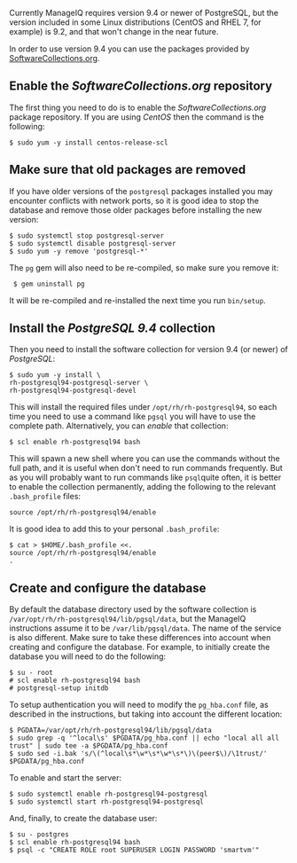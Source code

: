 Currently ManageIQ requires version 9.4 or newer of PostgreSQL, but the
version included in some Linux distributions (CentOS and RHEL 7, for
example) is 9.2, and that won't change in the near future.

In order to use version 9.4 you can use the packages provided by
[SoftwareCollections.org](https://www.softwarecollections.org/en/scls/rhscl/rh-postgresql94/).

## Enable the _SoftwareCollections.org_ repository

The first thing you need to do is to enable the
_SoftwareCollections.org_ package repository. If you are using _CentOS_
then the command is the following:

    $ sudo yum -y install centos-release-scl

## Make sure that old packages are removed

If you have older versions of the `postgresql` packages installed you
may encounter conflicts with network ports, so it is good idea to stop
the database and remove those older packages before installing the new
version:

    $ sudo systemctl stop postgresql-server
    $ sudo systemctl disable postgresql-server
    $ sudo yum -y remove 'postgresql-*'

The `pg` gem will also need to be re-compiled, so make sure you remove
it:

     $ gem uninstall pg

It will be re-compiled and re-installed the next time you run
`bin/setup`.

## Install the _PostgreSQL 9.4_ collection

Then you need to install the software collection for version 9.4 (or
newer) of _PostgreSQL_:

    $ sudo yum -y install \
    rh-postgresql94-postgresql-server \
    rh-postgresql94-postgresql-devel

This will install the required files under `/opt/rh/rh-postgresql94`, so
each time you need to use a command like `pgsql` you will have to use
the complete path. Alternatively, you can _enable_ that collection:

    $ scl enable rh-postgresql94 bash

This will spawn a new shell where you can use the commands without the
full path, and it is useful when don't need to run commands frequently.
But as you will probably want to run commands like `psql`quite often, it
is better to enable the collection permanently, adding the following to
the relevant `.bash_profile` files:

    source /opt/rh/rh-postgresql94/enable

It is good idea to add this to your personal `.bash_profile`:

    $ cat > $HOME/.bash_profile <<.
    source /opt/rh/rh-postgresql94/enable
    .

## Create and configure the database

By default the database directory used by the software collection is
`/var/opt/rh/rh-postgresql94/lib/pgsql/data`, but the ManageIQ
instructions assume it to be `/var/lib/pgsql/data`. The name of the
service is also different. Make sure to take these differences into
account when creating and configure the database. For example, to
initially create the database you will need to do the following:

    $ su - root
    # scl enable rh-postgresql94 bash
    # postgresql-setup initdb

To setup authentication you will need to modify the `pg_hba.conf` file,
as described in the instructions, but taking into account the different
location:

    $ PGDATA=/var/opt/rh/rh-postgresql94/lib/pgsql/data
    $ sudo grep -q '^local\s' $PGDATA/pg_hba.conf || echo "local all all trust" | sudo tee -a $PGDATA/pg_hba.conf
    $ sudo sed -i.bak 's/\(^local\s*\w*\s*\w*\s*\)\(peer$\)/\1trust/' $PGDATA/pg_hba.conf

To enable and start the server:

    $ sudo systemctl enable rh-postgresql94-postgresql
    $ sudo systemctl start rh-postgresql94-postgresql

And, finally, to create the database user:

    $ su - postgres
    $ scl enable rh-postgresql94 bash
    $ psql -c "CREATE ROLE root SUPERUSER LOGIN PASSWORD 'smartvm'"
